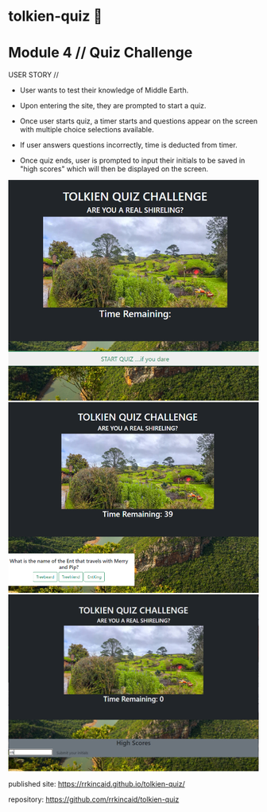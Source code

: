 # tolkien-quiz 🐛

# Module 4 // Quiz Challenge

USER STORY //

- User wants to test their knowledge of Middle Earth.

- Upon entering the site, they are prompted to start a quiz.

- Once user starts quiz, a timer starts and questions appear on the screen with multiple choice selections available.

- If user answers questions incorrectly, time is deducted from timer.

- Once quiz ends, user is prompted to input their initials to be saved in "high scores" which will then be displayed on the screen.

<img src="./assets/images/quiz-screen-1.png" alt="start-game">

<img src="./assets/images/quiz-screen-2.png" alt="game-in-progress">

<img src="./assets/images/quiz-screen-3.png" alt="end-game-input-initials">

published site: https://rrkincaid.github.io/tolkien-quiz/

repository: https://github.com/rrkincaid/tolkien-quiz

